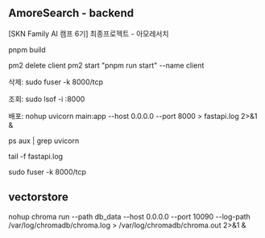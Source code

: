 ## AmoreSearch - backend
[SKN Family AI 캠프 6기] 최종프로젝트 - 아모레서치

pnpm build

pm2 delete client
pm2 start "pnpm run start" --name client


삭제: 
sudo fuser -k 8000/tcp

조회: 
sudo lsof -i :8000

배포: 
nohup uvicorn main:app --host 0.0.0.0 --port 8000 > fastapi.log 2>&1 &

ps aux | grep uvicorn

tail -f fastapi.log

sudo fuser -k 8000/tcp


## vectorstore
nohup chroma run --path db_data --host 0.0.0.0 --port 10090 --log-path /var/log/chromadb/chroma.log > /var/log/chromadb/chroma.out 2>&1 &
